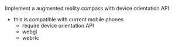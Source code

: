 Implement a augmented reality compass with device orientation API


- this is compatible with current mobile phones
  - require device orientation API
  - webgl
  - webrtc
